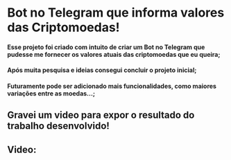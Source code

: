 # Bot no Telegram que informa valores das Criptomoedas!
#### Esse projeto foi criado com intuito de criar um Bot no Telegram que pudesse me fornecer os valores atuais das criptomoedas que eu queira;
#### Após muita pesquisa e ideias consegui concluir o projeto inicial;
#### Futuramente pode ser adicionado mais funcionalidades, como maiores variações entre as moedas...;

## Gravei um video para expor o resultado do trabalho desenvolvido!
## Video:
